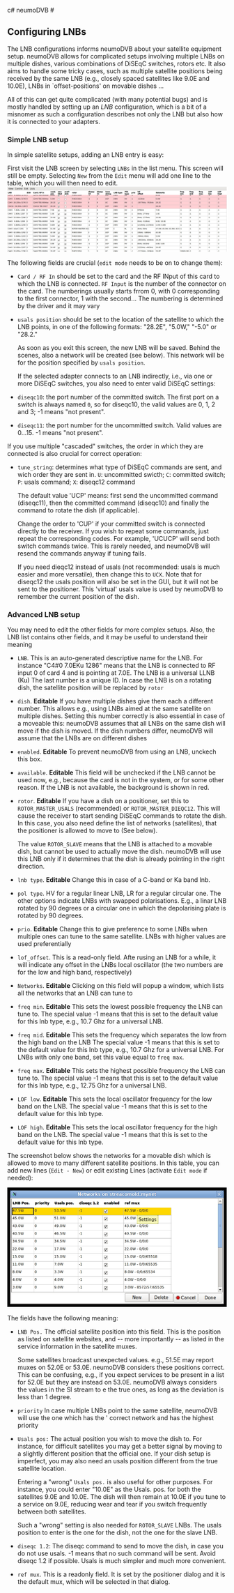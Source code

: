 c# neumoDVB #
## Configuring LNBs ##

The LNB configurations informs neumoDVB about your satellite equipment setup. neumoDVB allows for complicated
setups involving multiple LNBs on multiple dishes, various combinations of DiSEqC switches, rotors etc.
It also aims to handle some tricky cases, such as multiple satellite positions being received by the same
LNB (e.g., closely spaced satellites like 9.0E and 10.0E), LNBs in `offset-positions' on movable dishes ...

All of this can get quite complicated (with many potential bugs) and is mostly handled by setting up an *LNB*
configuration, which is a bit of a misnomer as such a configuration describes not only the LNB but also
how it is connected to your adapters.


### Simple LNB setup ###

In simple satellite setups, adding an LNB entry is easy:

First visit the LNB screen by selecting `LNBs` in the list menu. This screen will still be empty.
Selecting `New` from the `Edit` menu will add one line to the table, which you will then need to edit.
![screenshot](images/lnb_list.png)

The following fields are crucial (`edit mode` needs to be on to change them):

* `Card / RF In` should be set to the card and the RF INput of this card to which the LNB is connected.
  `RF Input` is the number of the connector on the card. The numberings usually starts frrom 0,
   with 0 corresponding to the first connector, 1 with the second... The numbering is determined
   by the driver and it may vary
* `usals position` should be set to the location of the satellite to which the LNB points, in one of the
  following formats: "28.2E", "5.0W,"  "-5.0" or "28.2."

  As soon as you exit this screen, the new LNB will be saved. Behind the scenes, also a network will be created
  (see below). This network will be for the position specified by `usals position`.

  If the selected adapter connects to an LNB indirectly, i.e., via one or more DiSEqC switches, you also need
  to enter valid DiSEqC settings:

* `diseqc10`: the port number of the committed switch.  The first port on a switch is always named `0`, so for
diseqc10, the valid values are 0, 1, 2 and 3; -1 means "not present".
* `diseqc11`: the port number for the uncommitted switch. Valid values are  0...15. -1 means "not present".

If you use multiple "cascaded" switches, the order in which they are connected is also crucial for correct
operation:

* `tune_string`: determines what type of DiSEqC commands are sent, and wich order they are sent in.
`U`: uncommitted swicth; `C`: committed switch; `P`: usals command; `X`: diseqc12 command

    The default value 'UCP' means: first send the uncommitted command (diseqc11), then the committed
    command (diseqc10) and finally the command to rotate the dish (if applicable).

    Change the order to 'CUP' if your committed switch is connected directly
    to the receiver. If you wish to repeat some commands, just repeat the corresponding codes. For example, 'UCUCP'
    will send both switch commands twice. This is rarely needed, and neumoDVB will resend the commands anyway
    if tuning fails.

    If you need dieqc12 instead of usals (not recommended: usals is much easier and more versatile), then
    change this to `UCX`. Note that for diseqc12 the usals position will also be set in the GUI, but it
    will not be sent to the positioner. This 'virtual' usals value is used by neumoDVB to remember the
    current position of the dish.


### Advanced LNB setup ###

You may need to edit the other fields for more complex setups. Also, the LNB list contains other fields,
and it may be useful to understand their meaning

* `LNB`. This is an auto-generated descriptive name for the LNB. For instance "C4#0 7.0EKu 1286" means
  that the LNB is connected to RF input 0 of card 4 and is pointing at 7.0E. The LNB is a universal LLNB (Ku)
  The last number is a unique ID. In case the LNB is on a rotating dish, the satellite position will be replaced
  by `rotor`
* `dish`. **Editable** If you have multiple dishes give them each a different number. This allows e.g., using
  LNBs aimed at the same satellite  on multiple dishes. Setting this number correctly is also essential
  in case of a moveable this: neumoDVB assumes that all LNBs on the same dish will move if the dish is
  moved. If the dish numbers differ, neumoDVB will assume that the LNBs are on different dishes
* `enabled`. **Editable** To prevent neumoDVB from using an LNB, unckech this box.
* `available`. **Editable** This field will be unchecked if the LNB cannot be used now, e.g., because
  the card is  not in the system, or for some other reason. If the LNB is not available, the background
  is shown in red.
* `rotor`. **Editable** If you have a dish on a positioner, set this to `ROTOR_MASTER_USALS` (recommended) or
  `ROTOR_MASTER_DIEQC12`. This will cause the receiver to start sending DiSEqC commands to rotate the dish.
  In this case, you also need define the list of networks (satellites), that the positioner is allowed to
  move to (See below).

  The value `ROTOR_SLAVE` means that the LNB is attached to a movable dish, but cannot be used to actually
  move the dish. neumoDVB will use this LNB only if it determines that the dish is already pointing
  in the right direction.
* `lnb type`. **Editable** Change this in case of a C-band or Ka band lnb.
* `pol type`. HV for a regular linear LNB, LR for a regular circular one. The other options indicate LNBs with
  swapped polarisations. E.g., a linar LNB rotated by 90 degrees or a circular one in which the depolarising
  plate is rotated by 90 degrees.
* `prio`. **Editable** Change this to give preference to some LNBs when multiple ones can tune to the same
  satellite. LNBs with higher values are used preferentially
* `lof_offset`. This is a read-only field. Afte rusing an LNB for a while, it will indicate any offset in the
LNBs local oscillator (the two numbers are for the low and high band, respectively)
* `Networks`. **Editable** Clicking on this field will popup a window, which lists all the networks that an LNB
  can tune to
* `freq min`. **Editable** This sets the lowest possible frequency the LNB can tune to. The special value
  -1 means that this is set to the default value for this lnb type, e.g., 10.7 Ghz for a universal LNB.
* `freq mid`. **Editable** This sets the frequency which separates the low from the high band on the LNB
  The special value -1 means that this is set to the default value for this lnb type, e.g., 10.7 Ghz for
  a universal LNB. For LNBs with only one band, set this value equal to `freq max`.
* `freq max`. **Editable**  This sets the highest possible frequency the LNB can tune to. The special value
  -1 means that this is set to the default value for this lnb type, e.g., 12.75 Ghz for a universal LNB.
* `LOF low`. **Editable** This sets the local oscillator frequency for the low band on the LNB. The special
  value  -1 means that this is set to the default value for this lnb type.
* `LOF high`. **Editable**  This sets the local oscillator frequency for the high band on the LNB. The
  special value  -1 means that this is set to the default value for this lnb type.

The screenshot below shows the networks for a movable dish which is allowed to move to many different satellite
positions. In this table, you can add new lines (`Edit - New`) or edit existing Lines (activate `Edit mode`
if needed):

 ![screenshot](images/lnb_networks.png)

The fields have the following meaning:

* `LNB Pos.` The official satellite position into this field.  This is the position as listed on satellite
  websites, and -- more importantly -- as listed in the service information in the satellite muxes.

  Some satellites broadcast unexpected values. e.g., 51.5E may report muxes on 52.0E or 53.0E. neumoDVB
  considers these positions correct. This can be confusing, e.g., if you expect services to be present
  in a list for 52.0E but they are instead on 53.0E. neumoDVB always considers the values in the SI stream
  to e the true ones, as long as the deviation is less than 1 degree.
* `priority` In case multiple LNBs point to the same satellite, neumoDVB will use the one which has the '
  correct network and has the highest priority
* `Usals pos:` The actual position you wish to move the dish to. For instance, for difficult
  satellites you may get a better signal by moving to a slightly different position that the official one.
  If your dish setup is imperfect, you may also need an usals position different from the true satellite
  location.

  Entering a "wrong" `Usals pos.` is also useful for other purposes. For instance, you could enter "10.0E"
  as the Usals. pos. for both the satellites 9.0E  and 10.0E. The dish will then remain at 10.0E if you tune
  to a service on 9.0E, reducing wear and tear if you switch
  frequently between both satellites.

  Such a "wrong" setting is also needed for `ROTOR_SLAVE` LNBs. The usals position to enter is the one for
  the dish, not the one for the slave LNB.

* `diseqc 1.2`: The diseqc command to send to move the dish, in case you do not use usals. -1 means that no
  such command will be sent. Avoid diseqc 1.2 if possible. Usals is much simpler and much more convenient.

* `ref mux`. This is a readonly field. It is set by the positioner dialog and it is the default mux, which
  will be selected in that dialog.
